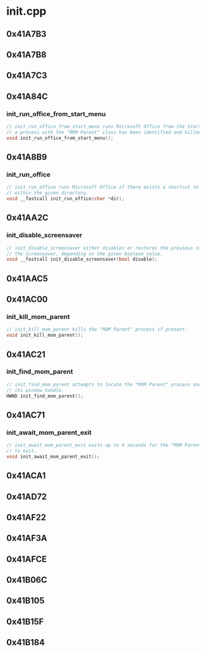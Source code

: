 # init.cpp

## 0x41A7B3

## 0x41A7B8

## 0x41A7C3

## 0x41A84C

### init_run_office_from_start_menu

```c
// init_run_office_from_start_menu runs Microsoft Office from the Start Menu if
// a process with the "MOM Parent" class has been identified and killed.
void init_run_office_from_start_menu();
```

## 0x41A8B9

### init_run_office

```c
// init_run_office runs Microsoft Office if there exists a shortcut to it from
// within the given directory.
void __fastcall init_run_office(char *dir);
```

## 0x41AA2C

### init_disable_screensaver

```c
// init_disable_screensaver either disables or restores the previous state of
// the screensaver, depending on the given boolean value.
void __fastcall init_disable_screensaver(bool disable);
```

## 0x41AAC5

## 0x41AC00

### init_kill_mom_parent

```c
// init_kill_mom_parent kills the "MOM Parent" process if present.
void init_kill_mom_parent();
```

## 0x41AC21

### init_find_mom_parent

```c
// init_find_mom_parent attempts to locate the "MOM Parent" process and return
// its window handle.
HWND init_find_mom_parent();
```

## 0x41AC71

### init_await_mom_parent_exit

```c
// init_await_mom_parent_exit waits up to 4 seconds for the "MOM Parent" process
// to exit.
void init_await_mom_parent_exit();
```

## 0x41ACA1

## 0x41AD72

## 0x41AF22

## 0x41AF3A

## 0x41AFCE

## 0x41B06C

## 0x41B105

## 0x41B15F

## 0x41B184

